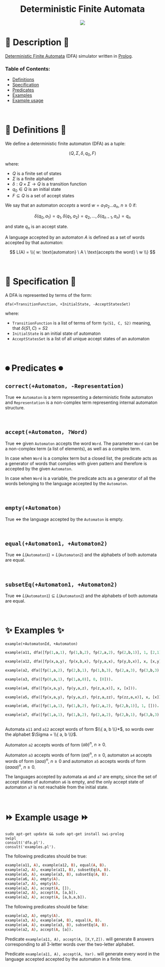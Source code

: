 <h1 align="center">Deterministic Finite Automata</h2>

<div align="center">
  <img src="https://user-images.githubusercontent.com/65187002/188329602-69cc62c8-f575-418e-a5ac-d350de35dd0d.png">
</div>

<a name="Description"></a>

# 🔄 Description 🔄

[Deterministic Finite Automata](https://en.wikipedia.org/wiki/Deterministic_finite_automaton) (DFA) simulator written in [Prolog](https://en.wikipedia.org/wiki/Prolog).

### Table of Contents:
- [Definitions](#Definitions)
- [Specification](#Specification)
- [Predicates](#Predicates)
- [Examples](#Examples)
- [Example usage](#Example_usage)

<br>

<a name="Definitions"></a>

# 📃 Definitions 📃

We define a deterministic finite automaton (DFA) as a tuple:

$$ \langle Q, \Sigma, \delta, q_0, F \rangle $$

where:
- $Q$ is a finite set of states
- $\Sigma$ is a finite alphabet
- $\delta: Q \times \Sigma \rightarrow Q$ is a transition function
- $q_0 \in Q$ is an initial state
- $F \subseteq Q$ is a set of accept states

We say that an automaton *accepts* a word $w = a_1a_2\dots a_n,\ n \geq 0$ if:

$$ \delta(q_0, a_1) = q_1, \delta(q_1, a_2) = q_2, \dots,\delta(q_{n-1}, a_n) = q_n $$

and state $q_n$ is an accept state.

A language accepted by an automaton $A$ is defined as a set of words accepted by that automaton:

$$ L(A) = \\{ w: \text{automaton} \ A \ \text{accepts the word} \ w \\} $$

<br>

<a name="Specification"></a>

# 🔀 Specification 🔀

A DFA is represented by terms of the form:

`dfa(+TransitionFunction, +InitialState, -AcceptStatesSet)`

where:
- `TransitionFunction` is a list of terms of form `fp(S1, C, S2)` meaning, that $\delta(S1, C) = S2$
- `InitialState` is an initial state of automaton
- `AcceptStatesSet` is a list of all unique accept states of an automaton

<br>

<a name="Predicates"></a>

# ⏺ Predicates ⏺

## `correct(+Automaton, -Representation)`
True $\iff$ `Automaton` is a term representing a deterministic finite automaton and `Representation` is a non-complex term representing internal automaton structure.

<br>

## `accept(+Automaton, ?Word)`
True $\iff$ given `Automaton` accepts the word `Word`.
The parameter `Word` can be a non-complex term (a list of elements), as well as a complex term.

In case when `Word` is a complex term but a closed list, the predicate acts as a generator of words that complies with given pattern and therefore is accepted by the given `Automaton`.

In case when `Word` is a variable, the predicate acts as a generator of all the words belonging to the language accepted by the `Automaton`.

<br>

## `empty(+Automaton)`
True $\iff$ the language accepted by the `Automaton` is empty.

<br>

## `equal(+Automaton1, +Automaton2)`
True $\iff$ $L($`Automaton1`$) = L($`Automaton2`$)$ and the alphabets of both automata are equal.

<br>

## `subsetEq(+Automaton1, +Automaton2)`
True $\iff$ $L($`Automaton1`$) \subseteq L($`Automaton2`$)$ and the alphabets of both automata are equal.

<br>

<a name="Examples"></a>

# ✨ Examples ✨

`example(+AutomatonId, +Automaton)`


```prolog
example(a11, dfa([fp(1,a,1), fp(1,b,2), fp(2,a,2), fp(2,b,1)], 1, [2,1])).

example(a12, dfa([fp(x,a,y), fp(x,b,x), fp(y,a,x), fp(y,b,x)], x, [x,y])).

example(a2, dfa([fp(1,a,2), fp(2,b,1), fp(1,b,3), fp(2,a,3), fp(3,b,3), fp(3,a,3)], 1, [1])).

example(a3, dfa([fp(0,a,1), fp(1,a,0)], 0, [0])).

example(a4, dfa([fp(x,a,y), fp(y,a,z), fp(z,a,x)], x, [x])).

example(a5, dfa([fp(x,a,y), fp(y,a,z), fp(z,a,zz), fp(zz,a,x)], x, [x])).

example(a6, dfa([fp(1,a,1), fp(1,b,2), fp(2,a,2), fp(2,b,1)], 1, [])).

example(a7, dfa([fp(1,a,1), fp(1,b,2), fp(2,a,2), fp(2,b,1), fp(3,b,3), fp(3,a,3)], 1, [3])).
```

##

Automata `a11` and `a12` accept words of form $\\{ a, b \\}*$, so words over the alphabet $\Sigma = \\{ a, b \\}$.

Automaton `a2` accepts words of form $(ab)^n, \  n \geq 0$.

Automaton `a3` accepts words of form $(aa)^n, \  n \geq 0$, automaton `a4` accepts words of form $(aaa)^n, \  n \geq 0$ and automaton `a5` accepts words of form $(aaaa)^n, \  n \geq 0$.

The languages accepted by automata `a6` and `a7` are empty, since the set of accept states of automaton `a6` is empty, and the only accept state of automaton `a7` is not reachable from the initial state.

<br>

<a name="Example_usage"></a>

# ⏩ Example usage ⏩

```
sudo apt-get update && sudo apt-get install swi-prolog
swipl
consult('dfa.pl').
consult('examples.pl').
```

The following predicates should be true:

```prolog
example(a11, A), example(a12, B), equal(A, B).
example(a2, A), example(a11, B), subsetEq(A, B).
example(a5, A), example(a3, B), subsetEq(A, B).
example(a6, A), empty(A).
example(a7, A), empty(A).
example(a2, A), accept(A, []).
example(a2, A), accept(A, [a,b]).
example(a2, A), accept(A, [a,b,a,b]).
```

The following predicates should be false:

```prolog
example(a2, A), empty(A).
example(a3, A), example(a4, B), equal(A, B).
example(a4, A), example(a3, B), subsetEq(A, B).
example(a2, A), accept(A, [a]).
```

Predicate `example(a11, A), accept(A, [X,Y,Z]).` will generate 8 answers corresponding to all 3-letter words over the two-letter alphabet.

Predicate `example(a11, A), accept(A, Var).` will generate every word in the language accepted accepted by the automaton in a finite time.
